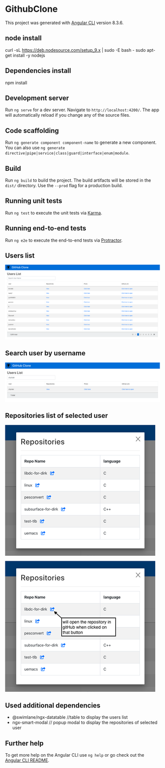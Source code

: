 # GithubClone

This project was generated with [Angular CLI](https://github.com/angular/angular-cli) version 8.3.6.

## node install

  curl -sL https://deb.nodesource.com/setup_9.x | sudo -E bash -
  sudo apt-get install -y nodejs
  
## Dependencies install

  npm install

## Development server

Run `ng serve` for a dev server. Navigate to `http://localhost:4200/`. The app will automatically reload if you change any of the source files.

## Code scaffolding

Run `ng generate component component-name` to generate a new component. You can also use `ng generate directive|pipe|service|class|guard|interface|enum|module`.

## Build

Run `ng build` to build the project. The build artifacts will be stored in the `dist/` directory. Use the `--prod` flag for a production build.

## Running unit tests

Run `ng test` to execute the unit tests via [Karma](https://karma-runner.github.io).

## Running end-to-end tests

Run `ng e2e` to execute the end-to-end tests via [Protractor](http://www.protractortest.org/).

## Users list

![GitHub Users List](https://github.com/chytrakr/github-clone/blob/master/src/assets/images/list.jpg)

## Search user by username

![GitHub Users List](https://github.com/chytrakr/github-clone/blob/master/src/assets/images/search_user.png)

## Repositories list of selected user

![GitHub Users List](https://github.com/chytrakr/github-clone/blob/master/src/assets/images/repos.jpg)

![GitHub Users List](https://github.com/chytrakr/github-clone/blob/master/src/assets/images/reposwithtext.jpg)


## Used additional dependencies

* @swimlane/ngx-datatable //table to display the users list
* ngx-smart-modal // popup modal to display the repositories of selected user

## Further help

To get more help on the Angular CLI use `ng help` or go check out the [Angular CLI README](https://github.com/angular/angular-cli/blob/master/README.md).
